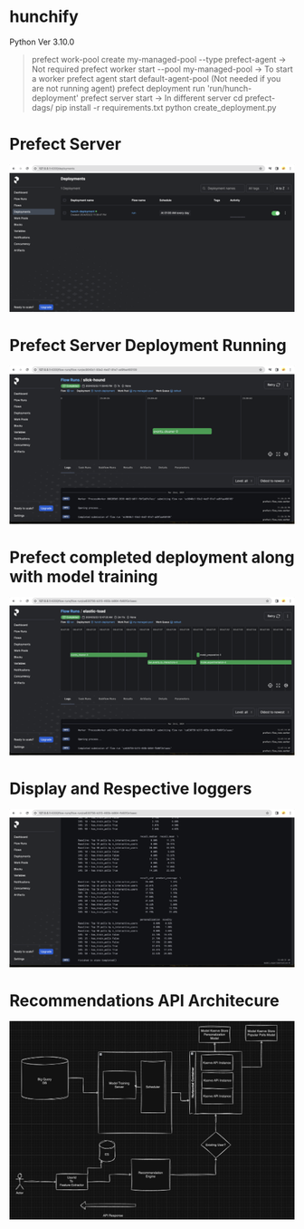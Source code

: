 # hunchify
Python Ver 3.10.0
> prefect work-pool create my-managed-pool --type prefect-agent -> Not required
> prefect worker start --pool my-managed-pool -> To start a worker
> prefect agent start default-agent-pool (Not needed if you are not running agent)
> prefect deployment run 'run/hunch-deployment'
> prefect server start -> In different server
> cd prefect-dags/
> pip install -r requirements.txt
> python create_deployment.py

# Prefect Server
![alt text](images/image.png)

# Prefect Server Deployment Running
![alt text](images/image-1.png)

# Prefect completed deployment along with model training
![alt text](images/image-completed.png)

# Display and Respective loggers
![alt text](images/image-logs.png)

# Recommendations API Architecure
![alt text](images/image-recommendations.png)
